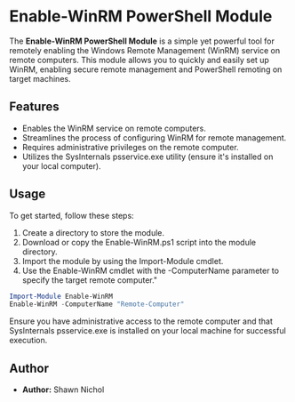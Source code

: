 # Enable-WinRM PowerShell Module

The **Enable-WinRM PowerShell Module** is a simple yet powerful tool for remotely enabling the Windows Remote Management (WinRM) service on remote computers. This module allows you to quickly and easily set up WinRM, enabling secure remote management and PowerShell remoting on target machines.

## Features

- Enables the WinRM service on remote computers.
- Streamlines the process of configuring WinRM for remote management.
- Requires administrative privileges on the remote computer.
- Utilizes the SysInternals psservice.exe utility (ensure it's installed on your local computer).

## Usage

To get started, follow these steps:

1. Create a directory to store the module.
2. Download or copy the Enable-WinRM.ps1 script into the module directory.
3. Import the module by using the Import-Module cmdlet.
4. Use the Enable-WinRM cmdlet with the -ComputerName parameter to specify the target remote computer."

```powershell
Import-Module Enable-WinRM
Enable-WinRM -ComputerName "Remote-Computer"
```

Ensure you have administrative access to the remote computer and that SysInternals psservice.exe is installed on your local machine for successful execution.

## Author

- **Author:** Shawn Nichol

